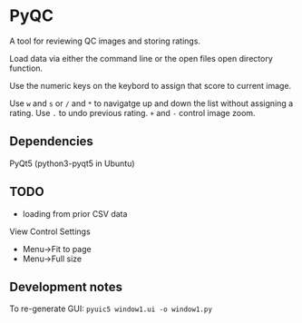 # PyQC

A tool for reviewing QC images and storing ratings.

Load data via either the command line or the open files
open directory function.

Use the numeric keys on the keybord to assign that score
to current image.

Use `w` and `s` or `/` and `*` to navigatge up and down the list without
assigning a rating. Use `.` to undo previous rating.
`+` and `-` control image zoom.

## Dependencies

PyQt5 (python3-pyqt5 in Ubuntu)

## TODO

- loading from prior CSV data

View Control Settings
- Menu->Fit to page
- Menu->Full size

## Development notes
To re-generate GUI:
``pyuic5 window1.ui -o window1.py``
